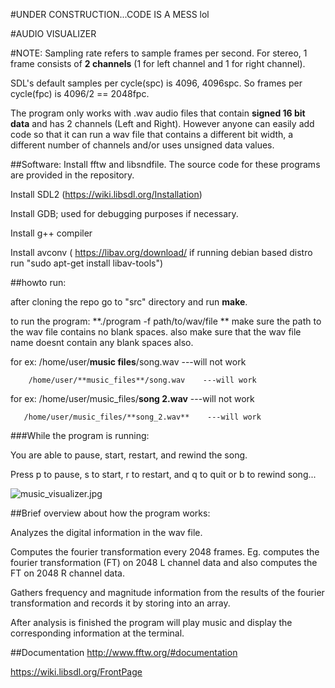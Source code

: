 #UNDER CONSTRUCTION...CODE IS A MESS lol

#AUDIO VISUALIZER

#NOTE: 
Sampling rate refers to sample frames per second. For stereo, 1 frame consists of **2 channels** (1 for left channel and 1 for right channel).

SDL's default samples per cycle(spc) is 4096, 4096spc. So frames per cycle(fpc) is 4096/2 == 2048fpc.


The program only works with .wav audio files that contain **signed 16 bit data** and has 2 channels (Left and Right).  However anyone can easily add code so that it can run a wav file that contains a different bit width, a different number of channels and/or uses unsigned data values. 

 
##Software:
Install fftw and libsndfile.  The source code for these programs are provided in the repository.

Install SDL2 (https://wiki.libsdl.org/Installation)

Install GDB; used for debugging purposes if necessary.

Install g++ compiler

Install avconv ( https://libav.org/download/  if running debian based distro run "sudo apt-get install libav-tools")

##howto run:

after cloning the repo go to "src" directory and run **make**.

to run the program: **./program -f path/to/wav/file
**
make sure the path to the wav file contains no blank spaces. 
also make sure that the wav file name doesnt contain any blank spaces also.

for ex: /home/user/**music files**/song.wav    ---will not work

        /home/user/**music_files**/song.wav    ---will work

for ex: /home/user/music_files/**song 2.wav**    ---will not work
       
       /home/user/music_files/**song_2.wav**    ---will work

###While the program is running:

You are able to pause, start, restart, and rewind the song. 

Press p to pause, s to start, r to restart, and q to quit or b <sec> to rewind song...

![music_visualizer.jpg](https://bitbucket.org/repo/zbG9rd/images/3398881550-music_visualizer.jpg)

##Brief overview about how the program works:

Analyzes the digital information in the wav file.

Computes the fourier transformation every 2048 frames. Eg. computes the fourier transformation (FT) on 2048 L channel data and also computes the FT on 2048 R channel data.

Gathers frequency and magnitude information from the results of the fourier transformation and records it by storing into an array.

After analysis is finished the program will play music and display the corresponding information at the terminal.

##Documentation
http://www.fftw.org/#documentation

https://wiki.libsdl.org/FrontPage